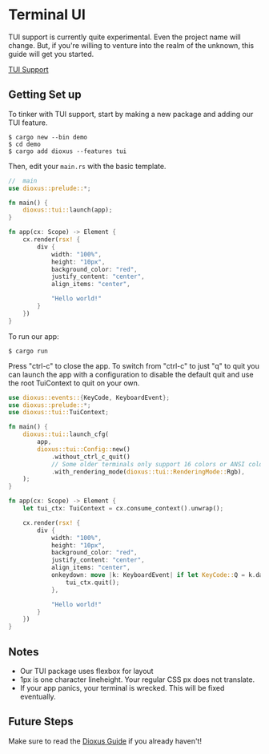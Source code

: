 # Terminal UI

TUI support is currently quite experimental. Even the project name will change. But, if you're willing to venture into the realm of the unknown, this guide will get you started.


[TUI Support](https://github.com/DioxusLabs/rink/raw/master/examples/example.png)


## Getting Set up


To tinker with TUI support, start by making a new package and adding our TUI feature.

```shell
$ cargo new --bin demo
$ cd demo
$ cargo add dioxus --features tui
```



Then, edit your `main.rs` with the basic template. 

```rust
//  main
use dioxus::prelude::*;

fn main() {
    dioxus::tui::launch(app);
}

fn app(cx: Scope) -> Element {
    cx.render(rsx! {
        div {
            width: "100%",
            height: "10px",
            background_color: "red",
            justify_content: "center",
            align_items: "center",

            "Hello world!"
        }
    })
}
```

To run our app:

```shell
$ cargo run
```

Press "ctrl-c" to close the app. To switch from "ctrl-c" to  just "q" to quit you can launch the app with a configuration to disable the default quit and use the root TuiContext to quit on your own.

```rust
use dioxus::events::{KeyCode, KeyboardEvent};
use dioxus::prelude::*;
use dioxus::tui::TuiContext;

fn main() {
    dioxus::tui::launch_cfg(
        app,
        dioxus::tui::Config::new()
            .without_ctrl_c_quit()
            // Some older terminals only support 16 colors or ANSI colors if your terminal is one of these change this to BaseColors or ANSI
            .with_rendering_mode(dioxus::tui::RenderingMode::Rgb),
    );
}

fn app(cx: Scope) -> Element {
    let tui_ctx: TuiContext = cx.consume_context().unwrap();

    cx.render(rsx! {
        div {
            width: "100%",
            height: "10px",
            background_color: "red",
            justify_content: "center",
            align_items: "center",
            onkeydown: move |k: KeyboardEvent| if let KeyCode::Q = k.data.key_code {
                tui_ctx.quit();
            },

            "Hello world!"
        }
    })
}
```

## Notes

- Our TUI package uses flexbox for layout
- 1px is one character lineheight. Your regular CSS px does not translate.
- If your app panics, your terminal is wrecked. This will be fixed eventually.

## Future Steps

Make sure to read the [Dioxus Guide](https://dioxuslabs.com/guide) if you already haven't!
